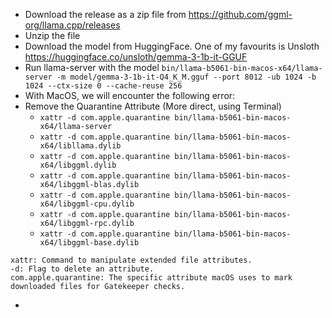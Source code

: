 - Download the release as a zip file from https://github.com/ggml-org/llama.cpp/releases
- Unzip the file
- Download the model from HuggingFace. One of my favourits is Unsloth https://huggingface.co/unsloth/gemma-3-1b-it-GGUF
- Run llama-server with the model `bin/llama-b5061-bin-macos-x64/llama-server -m model/gemma-3-1b-it-Q4_K_M.gguf --port 8012 -ub 1024 -b 1024 --ctx-size 0 --cache-reuse 256`
- With MacOS, we will encounter the following error: 
- Remove the Quarantine Attribute (More direct, using Terminal) 
  - `xattr -d com.apple.quarantine bin/llama-b5061-bin-macos-x64/llama-server`
  - `xattr -d com.apple.quarantine bin/llama-b5061-bin-macos-x64/libllama.dylib`
  - `xattr -d com.apple.quarantine bin/llama-b5061-bin-macos-x64/libggml.dylib`
  - `xattr -d com.apple.quarantine bin/llama-b5061-bin-macos-x64/libggml-blas.dylib`
  - `xattr -d com.apple.quarantine bin/llama-b5061-bin-macos-x64/libggml-cpu.dylib`
  - `xattr -d com.apple.quarantine bin/llama-b5061-bin-macos-x64/libggml-rpc.dylib`
  - `xattr -d com.apple.quarantine bin/llama-b5061-bin-macos-x64/libggml-base.dylib`
```
xattr: Command to manipulate extended file attributes.
-d: Flag to delete an attribute.
com.apple.quarantine: The specific attribute macOS uses to mark downloaded files for Gatekeeper checks.
```
- 
 